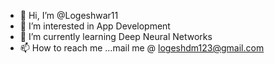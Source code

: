 - 👋 Hi, I’m @Logeshwar11
- 👀 I’m interested in App Development
- 🌱 I’m currently learning Deep Neural Networks
- 📫 How to reach me ...mail me @ logeshdm123@gmail.com

<!---
Logeshwar11/Logeshwar11 is a ✨ special ✨ repository because its `README.md` (this file) appears on your GitHub profile.
You can click the Preview link to take a look at your changes.
--->
